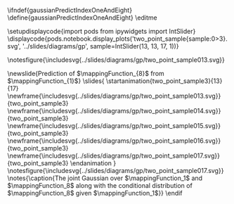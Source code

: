 \ifndef{gaussianPredictIndexOneAndEight}
\define{gaussianPredictIndexOneAndEight}
\editme

\setupdisplaycode{import pods
from ipywidgets import IntSlider}
\displaycode{pods.notebook.display_plots('two_point_sample{sample:0>3}.svg', '../slides/diagrams/gp', sample=IntSlider(13, 13, 17, 1))}
							
\notesfigure{\includesvg{../slides/diagrams/gp/two_point_sample013.svg}}

\newslide{Prediction of $\mappingFunction_{8}$ from $\mappingFunction_{1}$}
\slides{
\startanimation{two_point_sample3}{13}{17}
\newframe{\includesvg{../slides/diagrams/gp/two_point_sample013.svg}}{two_point_sample3}
\newframe{\includesvg{../slides/diagrams/gp/two_point_sample014.svg}}{two_point_sample3}
\newframe{\includesvg{../slides/diagrams/gp/two_point_sample015.svg}}{two_point_sample3}
\newframe{\includesvg{../slides/diagrams/gp/two_point_sample016.svg}}{two_point_sample3}
\newframe{\includesvg{../slides/diagrams/gp/two_point_sample017.svg}}{two_point_sample3}
\endanimation
}
\notesfigure{\includesvg{../slides/diagrams/gp/two_point_sample017.svg}}
\notes{\caption{The joint Gaussian over $\mappingFunction_1$ and $\mappingFunction_8$ along with the conditional distribution of $\mappingFunction_8$ given $\mappingFunction_1$}}
\endif
